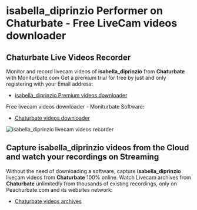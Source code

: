 # isabella_diprinzio Performer on Chaturbate - Free LiveCam videos downloader

## Chaturbate Live Videos Recorder

Monitor and record livecam videos of **isabella_diprinzio** from **Chaturbate** with Moniturbate.com
Get a premium trial for free by just and only registering with your Email address:
* [isabella_diprinzio Premium videos downloader](https://moniturbate.com/request-demo-licence-key.html)

Free livecam videos downloader - Moniturbate Software:
* [Chaturbate videos downloader](https://moniturbate.com/moniturbate-download-software.html)

![isabella_diprinzio livecam videos recorder](https://peachurnet.com/templates/moniturbate-software.png)


## Capture isabella_diprinzio videos from the Cloud and watch your recordings on Streaming

Without the need of downloading a software, capture **isabella_diprinzio** livecam videos from **Chaturbate** 100% online.
Watch Livecam archives from **Chaturbate** unlimitedly from thousands of existing recordings, only on Peachurbate.com and its websites network:
* [Chaturbate videos archives](https://peachurnet.com/)